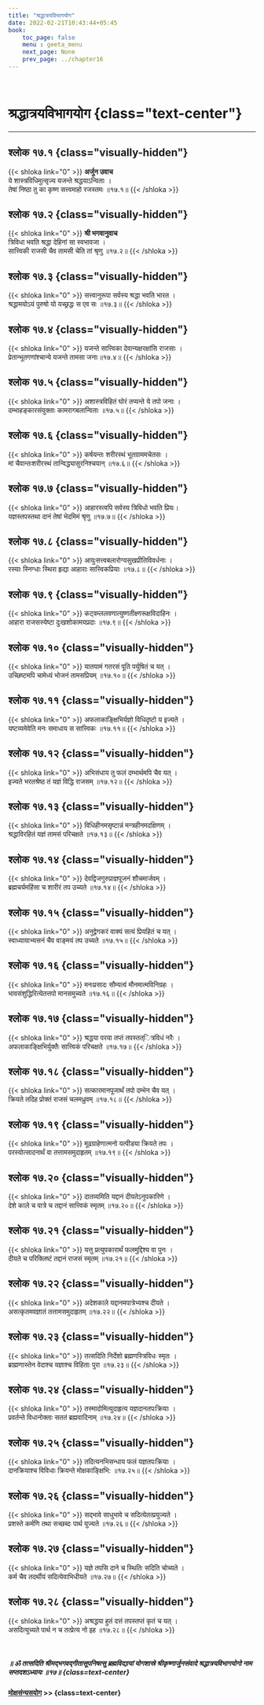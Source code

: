 ```yaml
---
title: "श्रद्धात्रयविभागयोग"
date: 2022-02-21T10:43:44+05:45
book:
    toc_page: false
    menu : geeta_menu
    next_page: None
    prev_page: ../chapter16
---
```


<br/>

# श्रद्धात्रयविभागयोग {class="text-center"}

---

## श्लोक १७.१ {class="visually-hidden"}

{{< shloka  link="0" >}}
**अर्जुन उवाच**   
ये शास्त्रविधिमुत्सृज्य यजन्ते श्रद्धयाऽन्विताः ।  
तेषां निष्ठा तु का कृष्ण सत्त्वमाहो रजस्तमः ॥१७.१॥
{{< /shloka >}}


## श्लोक १७.२ {class="visually-hidden"}

{{< shloka  link="0" >}}
**श्री भगवानुवाच**    
त्रिविधा भवति श्रद्धा देहिनां सा स्वभावजा ।  
सात्त्विकी राजसी चैव तामसी चेति तां श्रृणु ॥१७.२॥
{{< /shloka >}}

## श्लोक १७.३ {class="visually-hidden"}

{{< shloka  link="0" >}}
सत्त्वानुरूपा सर्वस्य श्रद्धा भवति भारत ।  
श्रद्धामयोऽयं पुरुषो यो यच्छ्रद्धः स एव सः ॥१७.३॥
{{< /shloka >}}


## श्लोक १७.४ {class="visually-hidden"}

{{< shloka  link="0" >}}
यजन्ते सात्त्विका देवान्यक्षरक्षांसि राजसाः ।  
प्रेतान्भूतगणांश्चान्ये यजन्ते तामसा जनाः॥१७.४॥
{{< /shloka >}}


## श्लोक १७.५ {class="visually-hidden"}

{{< shloka  link="0" >}}
अशास्त्रविहितं घोरं तप्यन्ते ये तपो जनाः ।  
दम्भाहङ्कारसंयुक्ताः कामरागबलान्विताः ॥१७.५॥
{{< /shloka >}}


## श्लोक १७.६ {class="visually-hidden"}

{{< shloka  link="0" >}}
कर्षयन्तः शरीरस्थं भूतग्राममचेतसः ।  
मां चैवान्तःशरीरस्थं तान्विद्ध्यासुरनिश्चयान् ॥१७.६॥
{{< /shloka >}}

## श्लोक १७.७ {class="visually-hidden"}

{{< shloka  link="0" >}}
आहारस्त्वपि सर्वस्य त्रिविधो भवति प्रियः।  
यज्ञस्तपस्तथा दानं तेषां भेदमिमं श्रृणु ॥१७.७॥
{{< /shloka >}}


## श्लोक १७.८ {class="visually-hidden"}

{{< shloka  link="0" >}}
आयुःसत्त्वबलारोग्यसुखप्रीतिविवर्धनाः ।  
रस्याः स्निग्धाः स्थिरा हृद्या आहाराः सात्त्विकप्रियाः ॥१७.८॥
{{< /shloka >}}


## श्लोक १७.९ {class="visually-hidden"}

{{< shloka  link="0" >}}
कट्वम्ललवणात्युष्णतीक्ष्णरूक्षविदाहिनः ।  
आहारा राजसस्येष्टा दुःखशोकामयप्रदाः ॥१७.९॥
{{< /shloka >}}


## श्लोक १७.१० {class="visually-hidden"}

{{< shloka  link="0" >}}
यातयामं गतरसं पूति पर्युषितं च यत् ।  
उच्छिष्टमपि चामेध्यं भोजनं तामसप्रियम् ॥१७.१०॥
{{< /shloka >}}


## श्लोक १७.११ {class="visually-hidden"}

{{< shloka  link="0" >}}
अफलाकाङ्क्षिभिर्यज्ञो विधिदृष्टो य इज्यते ।  
यष्टव्यमेवेति मनः समाधाय स सात्त्विकः ॥१७.११॥
{{< /shloka >}}


## श्लोक १७.१२ {class="visually-hidden"}

{{< shloka  link="0" >}}
अभिसंधाय तु फलं दम्भार्थमपि चैव यत् ।  
इज्यते भरतश्रेष्ठ तं यज्ञं विद्धि राजसम् ॥१७.१२॥
{{< /shloka >}}

## श्लोक १७.१३ {class="visually-hidden"}

{{< shloka  link="0" >}}
विधिहीनमसृष्टान्नं मन्त्रहीनमदक्षिणम् ।  
श्रद्धाविरहितं यज्ञं तामसं परिचक्षते ॥१७.१३॥
{{< /shloka >}}


## श्लोक १७.१४ {class="visually-hidden"}

{{< shloka  link="0" >}}
देवद्विजगुरुप्राज्ञपूजनं शौचमार्जवम् ।  
ब्रह्मचर्यमहिंसा च शारीरं तप उच्यते ॥१७.१४॥
{{< /shloka >}}


## श्लोक १७.१५ {class="visually-hidden"}

{{< shloka  link="0" >}}
अनुद्वेगकरं वाक्यं सत्यं प्रियहितं च यत् ।  
स्वाध्यायाभ्यसनं चैव वाङ्मयं तप उच्यते ॥१७.१५॥
{{< /shloka >}}


## श्लोक १७.१६ {class="visually-hidden"}

{{< shloka  link="0" >}}
मनःप्रसादः सौम्यत्वं मौनमात्मविनिग्रहः ।  
भावसंशुद्धिरित्येतत्तपो मानसमुच्यते ॥१७.१६॥
{{< /shloka >}}

## श्लोक १७.१७ {class="visually-hidden"}

{{< shloka  link="0" >}}
श्रद्धया परया तप्तं तपस्तत्ित्रविधं नरैः ।  
अफलाकाङ्क्षिभिर्युक्तैः सात्त्विकं परिचक्षते ॥१७.१७॥
{{< /shloka >}}


## श्लोक १७.१८ {class="visually-hidden"}

{{< shloka  link="0" >}}
सत्कारमानपूजार्थं तपो दम्भेन चैव यत् ।  
क्रियते तदिह प्रोक्तं राजसं चलमध्रुवम् ॥१७.१८॥
{{< /shloka >}}


## श्लोक १७.१९ {class="visually-hidden"}

{{< shloka  link="0" >}}
मूढग्राहेणात्मनो यत्पीडया क्रियते तपः ।  
परस्योत्सादनार्थं वा तत्तामसमुदाहृतम् ॥१७.१९॥
{{< /shloka >}}


## श्लोक १७.२० {class="visually-hidden"}

{{< shloka  link="0" >}}
दातव्यमिति यद्दानं दीयतेऽनुपकारिणे ।  
देशे काले च पात्रे च तद्दानं सात्त्विकं स्मृतम् ॥१७.२०॥
{{< /shloka >}}


## श्लोक १७.२१ {class="visually-hidden"}

{{< shloka  link="0" >}}
यत्तु प्रत्युपकारार्थं फलमुद्दिश्य वा पुनः ।  
दीयते च परिक्लिष्टं तद्दानं राजसं स्मृतम् ॥१७.२१॥
{{< /shloka >}}


## श्लोक १७.२२ {class="visually-hidden"}

{{< shloka  link="0" >}}
अदेशकाले यद्दानमपात्रेभ्यश्च दीयते ।  
असत्कृतमवज्ञातं तत्तामसमुदाहृतम् ॥१७.२२॥
{{< /shloka >}}

## श्लोक १७.२३ {class="visually-hidden"}

{{< shloka  link="0" >}}
तत्सदिति निर्देशो ब्रह्मणस्त्रिविधः स्मृतः ।  
ब्राह्मणास्तेन वेदाश्च यज्ञाश्च विहिताः पुरा ॥१७.२३॥
{{< /shloka >}}


## श्लोक १७.२४ {class="visually-hidden"}

{{< shloka  link="0" >}}
तस्मादोमित्युदाहृत्य यज्ञदानतपःक्रियाः ।  
प्रवर्तन्ते विधानोक्ताः सततं ब्रह्मवादिनाम् ॥१७.२४॥
{{< /shloka >}}


## श्लोक १७.२५ {class="visually-hidden"}

{{< shloka  link="0" >}}
तदित्यनभिसन्धाय फलं यज्ञतपःक्रियाः ।  
दानक्रियाश्च विविधाः क्रियन्ते मोक्षकाङ्क्षिभि: ॥१७.२५॥
{{< /shloka >}}


## श्लोक १७.२६ {class="visually-hidden"}

{{< shloka  link="0" >}}
सद्भावे साधुभावे च सदित्येतत्प्रयुज्यते ।  
प्रशस्ते कर्मणि तथा सच्छब्दः पार्थ युज्यते ॥१७.२६॥
{{< /shloka >}}

## श्लोक १७.२७ {class="visually-hidden"}

{{< shloka  link="0" >}}
यज्ञे तपसि दाने च स्थितिः सदिति चोच्यते ।  
कर्म चैव तदर्थीयं सदित्येवाभिधीयते ॥१७.२७॥
{{< /shloka >}}


## श्लोक १७.२८ {class="visually-hidden"}

{{< shloka  link="0" >}}
अश्रद्धया हुतं दत्तं तपस्तप्तं कृतं च यत् ।  
असदित्युच्यते पार्थ न च तत्प्रेत्य नो इह ॥१७.२८॥
{{< /shloka >}}

<br/>

#####  ॥ ॐ तत्सदिति श्रीमद्भगवद्गीतासूपनिषत्सु ब्रह्मविद्यायां योगशास्रे श्रीकृष्णार्जुनसंवादे श्रद्धात्रयविभागयोगो नाम सप्तदशऽध्यायः ॥१७॥ {class=text-center}

#### [मोक्षसंन्यसयोग](../chapter18)  >> {class=text-center}
